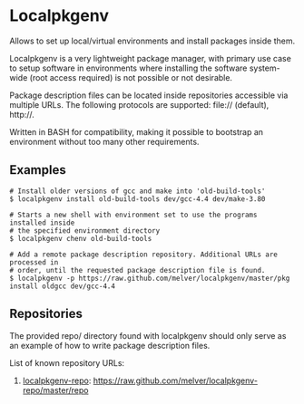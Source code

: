 # Localpkgenv

Allows to set up local/virtual environments and install packages inside
them.

Localpkgenv is a very lightweight package manager, with primary use case to
setup software in environments where installing the software system-wide (root
access required) is not possible or not desirable.

Package description files can be located inside repositories accessible via
multiple URLs. The following protocols are supported: file:// (default),
http://.

Written in BASH for compatibility, making it possible to bootstrap an
environment without too many other requirements.

## Examples

```
# Install older versions of gcc and make into 'old-build-tools'
$ localpkgenv install old-build-tools dev/gcc-4.4 dev/make-3.80

# Starts a new shell with environment set to use the programs installed inside
# the specified environment directory
$ localpkgenv chenv old-build-tools

# Add a remote package description repository. Additional URLs are processed in
# order, until the requested package description file is found.
$ localpkgenv -p https://raw.github.com/melver/localpkgenv/master/pkg install oldgcc dev/gcc-4.4
```

## Repositories

The provided repo/ directory found with localpkgenv should only serve as an
example of how to write package description files.

List of known repository URLs:

1. [localpkgenv-repo](https://github.com/melver/localpkgenv-repo): https://raw.github.com/melver/localpkgenv-repo/master/repo

